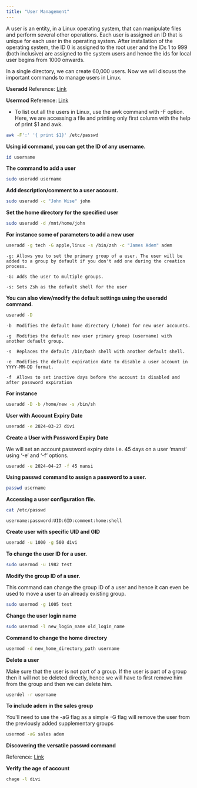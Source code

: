 ```yaml
---
title: "User Management"
---
```


A user is an entity, in a Linux operating system, that can manipulate files and perform several other operations. Each user is assigned an ID that is unique for each user in the operating system. After installation of the operating system, the ID 0 is assigned to the root user and the IDs 1 to 999 (both inclusive) are assigned to the system users and hence the ids for local user begins from 1000 onwards. 

In a single directory, we can create 60,000 users. Now we will discuss the important commands to manage users in Linux.

**Useradd**
Reference: [Link](https://www.tecmint.com/add-users-in-linux/)

**Usermod**
Reference: [Link](https://www.tecmint.com/usermod-command-examples/)

* To list out all the users in Linux, use the awk command with -F option. Here, we are accessing a file and printing only first column with the help of print $1 and awk.

```bash
awk -F':' '{ print $1}' /etc/passwd
```

**Using id command, you can get the ID of any username.**

```bash
id username
```

**The command to add a user**

```bash
sudo useradd username
```

**Add description/comment to a user account.**

```bash
sudo useradd -c "John Wise" john
```

**Set the home directory for the specified user**
```bash
sudo useradd -d /mnt/home/john
```

**For instance some of parameters to add a new user**
```bash
useradd -g tech -G apple,linux -s /bin/zsh -c "James Adem" adem
```
`-g: Allows you to set the primary group of a user. The user will be added to a group by default if you don't add one during the creation process.`

`-G: Adds the user to multiple groups.`

`-s: Sets Zsh as the default shell for the user `

**You can also view/modify the default settings using the useradd command.**
```bash
useradd -D
```
`-b  Modifies the default home directory (/home) for new user accounts.`

`-g  Modifies the default new user primary group (username) with another default group.`

`-s  Replaces the default /bin/bash shell with another default shell.`

`-e  Modifies the default expiration date to disable a user account in YYYY-MM-DD format.`

`-f  Allows to set inactive days before the account is disabled and after password expiration`

**For instance**
```bash
useradd -D -b /home/new -s /bin/sh
```

**User with Account Expiry Date**
```bash
useradd -e 2024-03-27 divi
```

**Create a User with Password Expiry Date**

We will set an account password expiry date i.e. 45 days on a user ‘mansi‘ using ‘-e‘ and ‘-f‘ options.
```bash
useradd -e 2024-04-27 -f 45 mansi
```

**Using passwd command to assign a password to a user.**
```bash
passwd username
```

**Accessing a user configuration file.**
```bash
cat /etc/passwd
```
`username:password:UID:GID:comment:home:shell`

**Create user with specific UID and GID**
```bash
useradd -u 1000 -g 500 divi
```

**To change the user ID for a user.**
```bash
sudo usermod -u 1982 test
```

**Modify the group ID of a user.**

This command can change the group ID of a user and hence it can even be used to move a user to an already existing group.
```bash
sudo usermod -g 1005 test
```

**Change the user login name**
```bash
sudo usermod -l new_login_name old_login_name
```

**Command to change the home directory**
```bash
usermod -d new_home_directory_path username
```

**Delete a user**

Make sure that the user is not part of a group. If the user is part of a group then it will not be deleted directly, hence we will have to first remove him from the group and then we can delete him.
```bash
userdel -r username
```

**To include adem in the sales group**

You'll need to use the -aG flag as a simple -G flag will remove the user from the previously added supplementary groups
```bash
usermod -aG sales adem
```

**Discovering the versatile passwd command**

Reference: [Link](https://www.redhat.com/sysadmin/linux-user-account-management)

**Verify the age of account**
```bash
chage -l divi
```




```bash

```
```bash

```
```bash

```

